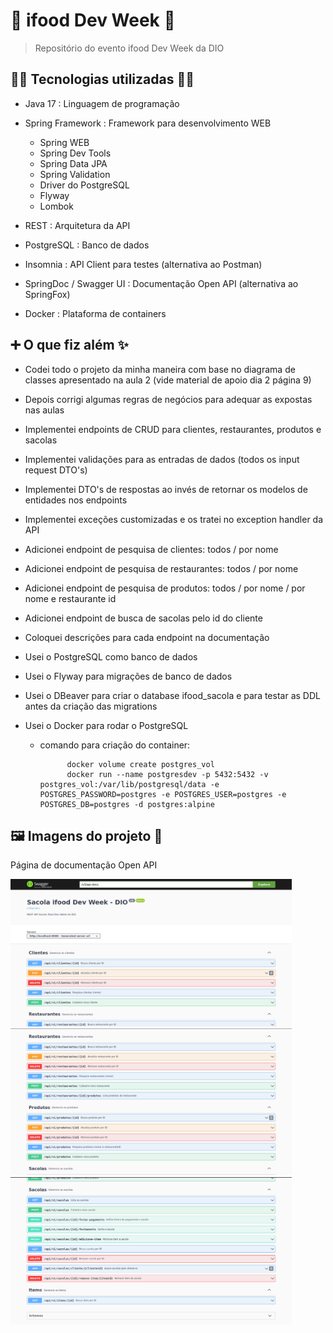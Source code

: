 # 🚀 ifood Dev Week 🚀

> Repositório do evento ifood Dev Week da DIO

## 👨‍💻 Tecnologias utilizadas 👩‍💻

- Java 17 : Linguagem de programação

- Spring Framework : Framework para desenvolvimento WEB

	- Spring WEB
	- Spring Dev Tools
	- Spring Data JPA
	- Spring Validation
	- Driver do PostgreSQL
	- Flyway
	- Lombok
	
- REST : Arquitetura da API 
	
- PostgreSQL : Banco de dados

- Insomnia : API Client para testes (alternativa ao Postman)

- SpringDoc / Swagger UI : Documentação Open API (alternativa ao SpringFox)

- Docker : Plataforma de containers

## ➕ O que fiz além ✨

- Codei todo o projeto da minha maneira com base no diagrama de classes apresentado na aula 2 (vide material de apoio dia 2 página 9)

- Depois corrigi algumas regras de negócios para adequar as expostas nas aulas

- Implementei endpoints de CRUD para clientes, restaurantes, produtos e sacolas

- Implementei validações para as entradas de dados (todos os input request DTO's)

- Implementei DTO's de respostas ao invés de retornar os modelos de entidades nos endpoints

- Implementei exceções customizadas e os tratei no exception handler da API

- Adicionei endpoint de pesquisa de clientes: todos / por nome

- Adicionei endpoint de pesquisa de restaurantes: todos / por nome

- Adicionei endpoint de pesquisa de produtos: todos / por nome / por nome e restaurante id

- Adicionei endpoint de busca de sacolas pelo id do cliente

- Coloquei descrições para cada endpoint na documentação

- Usei o PostgreSQL como banco de dados

- Usei o Flyway para migrações de banco de dados

- Usei o DBeaver para criar o database ifood_sacola e para testar as DDL antes da criação das migrations

- Usei o Docker para rodar o PostgreSQL

	- comando para criação do container:

				docker volume create postgres_vol
				docker run --name postgresdev -p 5432:5432 -v postgres_vol:/var/lib/postgresql/data -e POSTGRES_PASSWORD=postgres -e POSTGRES_USER=postgres -e POSTGRES_DB=postgres -d postgres:alpine

## 🖼️ Imagens do projeto 👀

Página de documentação Open API

<img src="https://raw.githubusercontent.com/rodolfoHOk/portfolio-img/main/images/ifood-dev-week-01.png" alt="ifood dev week 01" width="450"/>

<img src="https://raw.githubusercontent.com/rodolfoHOk/portfolio-img/main/images/ifood-dev-week-02.png" alt="ifood dev week 02" width="450"/>

<img src="https://raw.githubusercontent.com/rodolfoHOk/portfolio-img/main/images/ifood-dev-week-03.png" alt="ifood dev week 03" width="450"/>
